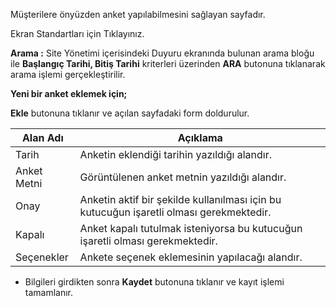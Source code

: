 Müşterilere önyüzden anket yapılabilmesini sağlayan sayfadır.

Ekran Standartları için Tıklayınız.


**Arama :** Site Yönetimi içerisindeki Duyuru ekranında bulunan arama bloğu ile **Başlangıç Tarihi, Bitiş Tarihi** kriterleri üzerinden **ARA**  butonuna tıklanarak arama işlemi gerçekleştirilir.

**Yeni bir anket eklemek için;**

 **Ekle** butonuna tıklanır ve açılan sayfadaki form doldurulur.

 |Alan Adı|Açıklama|
 |--|--|
 |Tarih|Anketin eklendiği tarihin yazıldığı alandır.|
 |Anket Metni|Görüntülenen anket metnin yazıldığı alandır.|
 |Onay|Anketin aktif bir şekilde kullanılması için bu kutucuğun işaretli olması gerekmektedir.|
 |Kapalı|Anket kapalı tutulmak isteniyorsa bu kutucuğun işaretli olması gerekmektedir.|
 |Seçenekler|Ankete seçenek eklemesinin yapılacağı alandır.|

 - Bilgileri girdikten sonra **Kaydet**  butonuna tıklanır ve kayıt işlemi tamamlanır.
